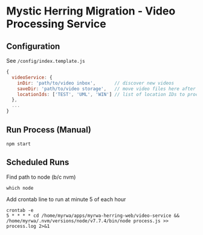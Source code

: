 Mystic Herring Migration - Video Processing Service
===================================================

## Configuration

See `/config/index.template.js`

```js
{
  videoService: {
    inDir: 'path/to/video inbox',       // discover new videos
    saveDir: 'path/to/video storage',   // move video files here after processing
    locationIds: ['TEST', 'UML', 'WIN'] // list of location IDs to process
  },
  ...
}
```

## Run Process (Manual)

```
npm start
```

## Scheduled Runs

Find path to node (b/c nvm)

```
which node
```

Add crontab line to run at minute 5 of each hour

```
crontab -e
5 * * * * cd /home/myrwa/apps/myrwa-herring-web/video-service && /home/myrwa/.nvm/versions/node/v7.7.4/bin/node process.js >> process.log 2>&1
```